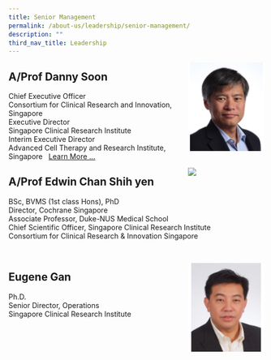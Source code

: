 ```yaml
---
title: Senior Management
permalink: /about-us/leadership/senior-management/
description: ""
third_nav_title: Leadership
---
```

<img src="/images/Leadership/Senior%20Management/a-prof-danny-soon.png" style="width:150px" align="right">

A/Prof Danny Soon
---------------------

Chief Executive Officer  
Consortium for Clinical Research and Innovation, Singapore  
Executive Director  
Singapore Clinical Research Institute  
Interim Executive Director  
Advanced Cell Therapy and Research Institute, Singapore
&nbsp;
[Learn More ...](/bio/dr-danny-soon)


<img src="/images/Leadership/3_professor-edwin-chan-shih-yen.png" style="width:150px" align="right">

A/Prof Edwin Chan Shih yen
---------------------

BSc, BVMS (1st class Hons), PhD  
Director, Cochrane Singapore  
Associate Professor, Duke-NUS Medical School  
Chief Scientific Officer, Singapore Clinical Research Institute  
Consortium for Clinical Research &amp; Innovation Singapore

&nbsp;

<img src="/images/Leadership/Senior%20Management/eugene-gan.png" style="width:150px" align="right">

Eugene Gan
---------------------

Ph.D.  
Senior Director, Operations  
Singapore Clinical Research Institute